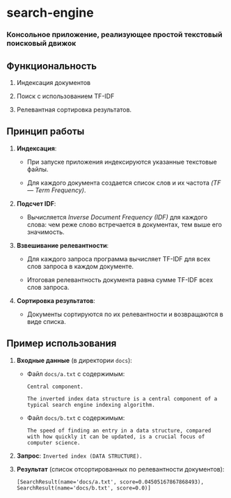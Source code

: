# **search-engine**

### Консольное приложение, реализующее простой текстовый поисковый движок

## **Функциональность**

1. Индексация документов

2. Поиск с использованием TF-IDF

3. Релевантная сортировка результатов.

## **Принцип работы**

1. **Индексация**:
   
   - При запуске приложения индексируются указанные текстовые файлы.
     
   - Для каждого документа создается список слов и их частота *(TF — Term Frequency)*.

3. **Подсчет IDF**:
   
   - Вычисляется *Inverse Document Frequency (IDF)* для каждого слова: чем реже слово встречается в документах, тем выше его значимость.

5. **Взвешивание релевантности**:
   
   - Для каждого запроса программа вычисляет TF-IDF для всех слов запроса в каждом документе.
     
   - Итоговая релевантность документа равна сумме TF-IDF всех слов запроса.

7. **Сортировка результатов**:
   
   - Документы сортируются по их релевантности и возвращаются в виде списка.

## **Пример использования**

1. **Входные данные** (в директории `docs`):

   - Файл `docs/a.txt` с содержимым:
      ```
      Central component.
      
      The inverted index data structure is a central component of a typical search engine indexing algorithm.
      ```
   
   - Файл `docs/b.txt` с содержимым:
      ```
      The speed of finding an entry in a data structure, compared with how quickly it can be updated, is a crucial focus of computer science.
      ```

1. **Запрос**: `Inverted index (DATA STRUCTURE).`

2. **Результат** (список отсортированных по релевантности документов):
   ```
   [SearchResult(name='docs/a.txt', score=0.04505167867868493), SearchResult(name='docs/b.txt', score=0.0)]
   ```
